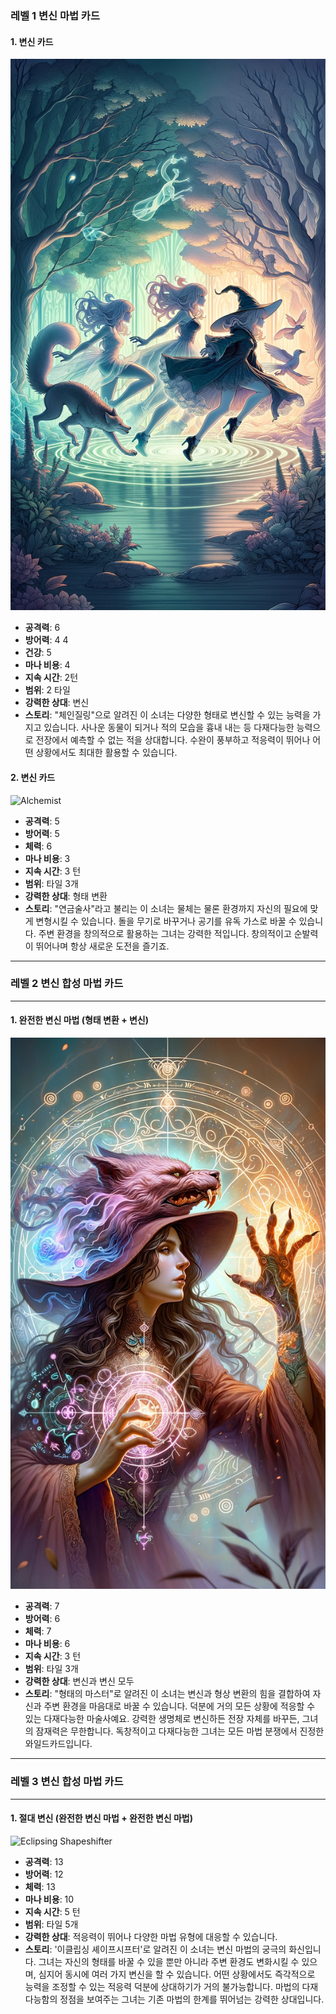 ### 레벨 1 변신 마법 카드 ###

#### 1. 변신 카드
![Changeling](./Changeling.png)

- **공격력**: 6
- **방어력**: 4 4
- **건강**: 5
- **마나 비용**: 4
- **지속 시간**: 2턴
- **범위**: 2 타일
- **강력한 상대**: 변신
- **스토리**: "체인질링"으로 알려진 이 소녀는 다양한 형태로 변신할 수 있는 능력을 가지고 있습니다. 사나운 동물이 되거나 적의 모습을 흉내 내는 등 다재다능한 능력으로 전장에서 예측할 수 없는 적을 상대합니다. 수완이 풍부하고 적응력이 뛰어나 어떤 상황에서도 최대한 활용할 수 있습니다.

#### 2. 변신 카드
![Alchemist](./Alchemist.png)

- **공격력**: 5
- **방어력**: 5
- **체력**: 6
- **마나 비용**: 3
- **지속 시간**: 3 턴
- **범위**: 타일 3개
- **강력한 상대**: 형태 변환
- **스토리**: "연금술사"라고 불리는 이 소녀는 물체는 물론 환경까지 자신의 필요에 맞게 변형시킬 수 있습니다. 돌을 무기로 바꾸거나 공기를 유독 가스로 바꿀 수 있습니다. 주변 환경을 창의적으로 활용하는 그녀는 강력한 적입니다. 창의적이고 순발력이 뛰어나며 항상 새로운 도전을 즐기죠.

---

### 레벨 2 변신 합성 마법 카드

---

#### 1. 완전한 변신 마법 (형태 변환 + 변신)

![Master of Forms](./MasterofForms.png)

- **공격력**: 7
- **방어력**: 6
- **체력**: 7
- **마나 비용**: 6
- **지속 시간**: 3 턴
- **범위**: 타일 3개
- **강력한 상대**: 변신과 변신 모두
- **스토리**: "형태의 마스터"로 알려진 이 소녀는 변신과 형상 변환의 힘을 결합하여 자신과 주변 환경을 마음대로 바꿀 수 있습니다. 덕분에 거의 모든 상황에 적응할 수 있는 다재다능한 마술사예요. 강력한 생명체로 변신하든 전장 자체를 바꾸든, 그녀의 잠재력은 무한합니다. 독창적이고 다재다능한 그녀는 모든 마법 분쟁에서 진정한 와일드카드입니다.

---

### 레벨 3 변신 합성 마법 카드 ###

---

#### 1. 절대 변신 (완전한 변신 마법 + 완전한 변신 마법)

![Eclipsing Shapeshifter](./EclipsingShapeshifter.png)

- **공격력**: 13
- **방어력**: 12
- **체력**: 13
- **마나 비용**: 10
- **지속 시간**: 5 턴
- **범위**: 타일 5개
- **강력한 상대**: 적응력이 뛰어나 다양한 마법 유형에 대응할 수 있습니다.
- **스토리**: '이클립싱 셰이프시프터'로 알려진 이 소녀는 변신 마법의 궁극의 화신입니다. 그녀는 자신의 형태를 바꿀 수 있을 뿐만 아니라 주변 환경도 변화시킬 수 있으며, 심지어 동시에 여러 가지 변신을 할 수 있습니다. 어떤 상황에서도 즉각적으로 능력을 조정할 수 있는 적응력 덕분에 상대하기가 거의 불가능합니다. 마법의 다재다능함의 정점을 보여주는 그녀는 기존 마법의 한계를 뛰어넘는 강력한 상대입니다.